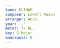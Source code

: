 ```yaml
---
tune: ELTHAM
composer: Lowell Mason
arranger: Anon.
year: '-'
meter: 7s 6L.
key: G Major
anacrusis: 0
---
```

